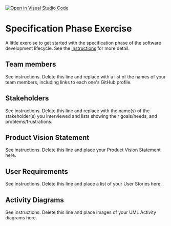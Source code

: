 [![Open in Visual Studio Code](https://classroom.github.com/assets/open-in-vscode-c66648af7eb3fe8bc4f294546bfd86ef473780cde1dea487d3c4ff354943c9ae.svg)](https://classroom.github.com/online_ide?assignment_repo_id=8553967&assignment_repo_type=AssignmentRepo)
# Specification Phase Exercise

A little exercise to get started with the specification phase of the software development lifecycle. See the [instructions](instructions.md) for more detail.

## Team members

See instructions. Delete this line and replace with a list of the names of your team members, including links to each one's GitHub profile.

## Stakeholders

See instructions. Delete this line and replace with the name(s) of the stakeholder(s) you interviewed and lists showing their goals/needs, and problems/frustrations.

## Product Vision Statement

See instructions. Delete this line and place your Product Vision Statement here.

## User Requirements

See instructions. Delete this line and place a list of your User Stories here.

## Activity Diagrams

See instructions. Delete this line and place images of your UML Activity diagrams here.
